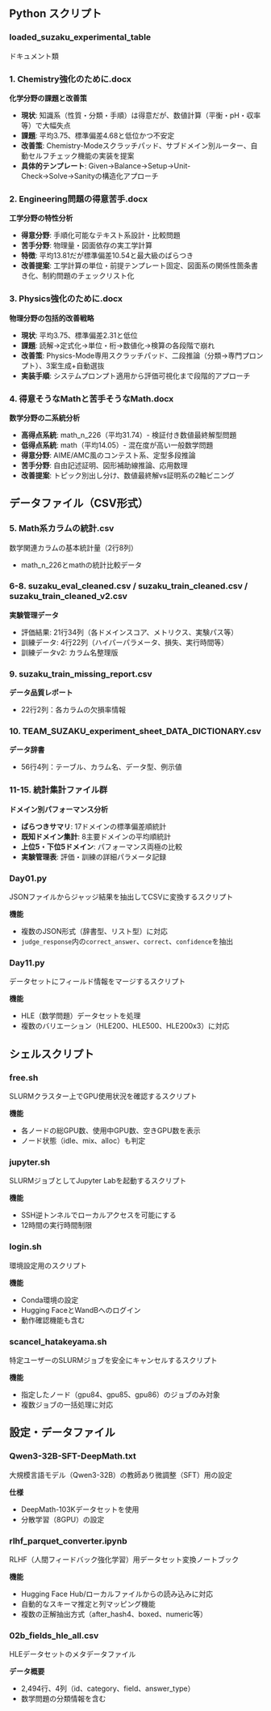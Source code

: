 ## Python スクリプト

### loaded_suzaku_experimental_table
ドキュメント類
### 1. Chemistry強化のために.docx
**化学分野の課題と改善策**
- **現状**: 知識系（性質・分類・手順）は得意だが、数値計算（平衡・pH・収率等）で大幅失点
- **課題**: 平均3.75、標準偏差4.68と低位かつ不安定
- **改善策**: Chemistry-Modeスクラッチパッド、サブドメイン別ルーター、自動セルフチェック機能の実装を提案
- **具体的テンプレート**: Given→Balance→Setup→Unit-Check→Solve→Sanityの構造化アプローチ

### 2. Engineering問題の得意苦手.docx
**工学分野の特性分析**
- **得意分野**: 手順化可能なテキスト系設計・比較問題
- **苦手分野**: 物理量・図面依存の実工学計算
- **特徴**: 平均13.81だが標準偏差10.54と最大級のばらつき
- **改善提案**: 工学計算の単位・前提テンプレート固定、図面系の関係性箇条書き化、制約問題のチェックリスト化

### 3. Physics強化のために.docx
**物理分野の包括的改善戦略**
- **現状**: 平均3.75、標準偏差2.31と低位
- **課題**: 読解→定式化→単位・桁→数値化→検算の各段階で崩れ
- **改善策**: Physics-Mode専用スクラッチパッド、二段推論（分類→専門プロンプト）、3案生成+自動選抜
- **実装手順**: システムプロンプト適用から評価可視化まで段階的アプローチ

### 4. 得意そうなMathと苦手そうなMath.docx
**数学分野の二系統分析**
- **高得点系統**: math_n_226（平均31.74）- 検証付き数値最終解型問題
- **低得点系統**: math（平均14.05）- 混在度が高い一般数学問題
- **得意分野**: AIME/AMC風のコンテスト系、定型多段推論
- **苦手分野**: 自由記述証明、図形補助線推論、応用数理
- **改善提案**: トピック別出し分け、数値最終解vs証明系の2軸ビニング

## データファイル（CSV形式）

### 5. Math系カラムの統計.csv
数学関連カラムの基本統計量（2行8列）
- math_n_226とmathの統計比較データ

### 6-8. suzaku_eval_cleaned.csv / suzaku_train_cleaned.csv / suzaku_train_cleaned_v2.csv
**実験管理データ**
- 評価結果: 21行34列（各ドメインスコア、メトリクス、実験パス等）
- 訓練データ: 4行22列（ハイパーパラメータ、損失、実行時間等）
- 訓練データv2: カラム名整理版

### 9. suzaku_train_missing_report.csv
**データ品質レポート**
- 22行2列：各カラムの欠損率情報

### 10. TEAM_SUZAKU_experiment_sheet_DATA_DICTIONARY.csv
**データ辞書**
- 56行4列：テーブル、カラム名、データ型、例示値

### 11-15. 統計集計ファイル群
**ドメイン別パフォーマンス分析**
- **ばらつきサマリ**: 17ドメインの標準偏差順統計
- **既知ドメイン集計**: 8主要ドメインの平均順統計  
- **上位5・下位5ドメイン**: パフォーマンス両極の比較
- **実験管理表**: 評価・訓練の詳細パラメータ記録

### Day01.py
JSONファイルからジャッジ結果を抽出してCSVに変換するスクリプト

**機能**
- 複数のJSON形式（辞書型、リスト型）に対応
- `judge_response`内の`correct_answer`、`correct`、`confidence`を抽出

### Day11.py
データセットにフィールド情報をマージするスクリプト

**機能**
- HLE（数学問題）データセットを処理
- 複数のバリエーション（HLE200、HLE500、HLE200x3）に対応

## シェルスクリプト

### free.sh
SLURMクラスター上でGPU使用状況を確認するスクリプト

**機能**
- 各ノードの総GPU数、使用中GPU数、空きGPU数を表示
- ノード状態（idle、mix、alloc）も判定

### jupyter.sh
SLURMジョブとしてJupyter Labを起動するスクリプト

**機能**
- SSH逆トンネルでローカルアクセスを可能にする
- 12時間の実行時間制限

### login.sh
環境設定用のスクリプト

**機能**
- Conda環境の設定
- Hugging FaceとWandBへのログイン
- 動作確認機能も含む

### scancel_hatakeyama.sh
特定ユーザーのSLURMジョブを安全にキャンセルするスクリプト

**機能**
- 指定したノード（gpu84、gpu85、gpu86）のジョブのみ対象
- 複数ジョブの一括処理に対応

## 設定・データファイル

### Qwen3-32B-SFT-DeepMath.txt
大規模言語モデル（Qwen3-32B）の教師あり微調整（SFT）用の設定

**仕様**
- DeepMath-103Kデータセットを使用
- 分散学習（8GPU）の設定

### rlhf_parquet_converter.ipynb
RLHF（人間フィードバック強化学習）用データセット変換ノートブック

**機能**
- Hugging Face Hub/ローカルファイルからの読み込みに対応
- 自動的なスキーマ推定と列マッピング機能
- 複数の正解抽出方式（after_hash4、boxed、numeric等）

### 02b_fields_hle_all.csv
HLEデータセットのメタデータファイル

**データ概要**
- 2,494行、4列（id、category、field、answer_type）
- 数学問題の分類情報を含む